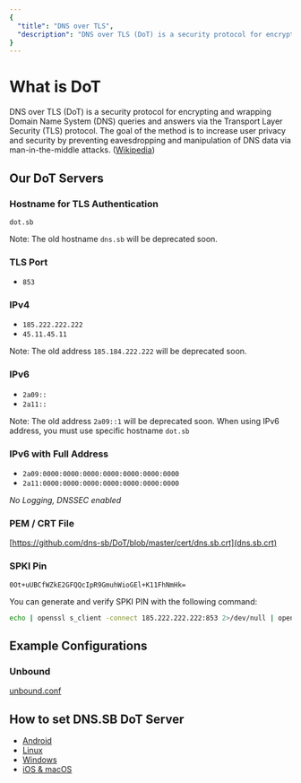 ```yaml
---
{
  "title": "DNS over TLS",
  "description": "DNS over TLS (DoT) is a security protocol for encrypting and wrapping Domain Name System (DNS) queries and answers via the Transport Layer Security (TLS) protocol."
}
---
```


# What is DoT

DNS over TLS (DoT) is a security protocol for encrypting and wrapping Domain Name System (DNS) queries and answers via the Transport Layer Security (TLS) protocol. The goal of the method is to increase user privacy and security by preventing eavesdropping and manipulation of DNS data via man-in-the-middle attacks. ([Wikipedia](https://en.wikipedia.org/wiki/DNS_over_TLS))

## Our DoT Servers

### Hostname for TLS Authentication

`dot.sb`

Note: The old hostname `dns.sb` will be deprecated soon.

### TLS Port

- `853`

### IPv4

- `185.222.222.222`
- `45.11.45.11`

Note: The old address `185.184.222.222` will be deprecated soon.

### IPv6

- `2a09::`
- `2a11::`

Note: The old address `2a09::1` will be deprecated soon. When using IPv6 address, you must use specific hostname `dot.sb`


### IPv6 with Full Address

- `2a09:0000:0000:0000:0000:0000:0000:0000`
- `2a11:0000:0000:0000:0000:0000:0000:0000`

*No Logging, DNSSEC enabled*

### PEM / CRT File

[https://github.com/dns-sb/DoT/blob/master/cert/dns.sb.crt](dns.sb.crt)

### SPKI Pin

```
0Ot+uUBCfWZkE2GFQQcIpR9GmuhWioGEl+K11FhNmHk=
```
You can generate and verify SPKI PIN with the following command:

```bash
echo | openssl s_client -connect 185.222.222.222:853 2>/dev/null | openssl x509 -pubkey -noout | openssl pkey -pubin -outform der | openssl dgst -sha256 -binary | openssl enc -base64
```

## Example Configurations

### Unbound

[unbound.conf](https://github.com/dns-sb/DoT/blob/master/example/unbound.conf)

## How to set DNS.SB DoT Server

- [Android](/guide/dot/android/)
- [Linux](/guide/dot/linux/)
- [Windows](/guide/dot/windows/)
- [iOS & macOS](/guide/dot/apple/)